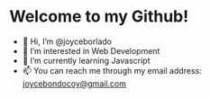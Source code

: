 # Welcome to my Github!
- 👋 Hi, I’m @joyceborlado
- 👀 I’m interested in Web Development
- 🌱 I’m currently learning Javascript
- 📫 You can reach me through my email address: joycebondocoy@gmail.com

<!---
joyceborlado/joyceborlado is a ✨ special ✨ repository because its `README.md` (this file) appears on your GitHub profile.
You can click the Preview link to take a look at your changes.
--->
